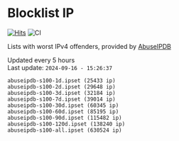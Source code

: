 # Blocklist IP

[![Hits](https://hits.seeyoufarm.com/api/count/incr/badge.svg?url=https%3A%2F%2Fgithub.com%2Fborestad%2Fblocklist-ip%2F&count_bg=%2379C83D&title_bg=%23555555&icon=&icon_color=%23E7E7E7&title=hits&edge_flat=false)](https://hits.seeyoufarm.com)  ![CI](https://img.shields.io/github/workflow/status/borestad/blocklist-ip/CI?style=flat-square)

Lists with worst IPv4 offenders, provided by [AbuseIPDB](https://www.abuseipdb.com/)

<!-- FOOTER-PLACEHOLDER -->
Updated every 5 hours<br>
Last update: `2024-09-16 - 15:26:37`
```
abuseipdb-s100-1d.ipset (25433 ip)
abuseipdb-s100-2d.ipset (29648 ip)
abuseipdb-s100-3d.ipset (32184 ip)
abuseipdb-s100-7d.ipset (39014 ip)
abuseipdb-s100-30d.ipset (60345 ip)
abuseipdb-s100-60d.ipset (85195 ip)
abuseipdb-s100-90d.ipset (115482 ip)
abuseipdb-s100-120d.ipset (138240 ip)
abuseipdb-s100-all.ipset (630524 ip)
```
